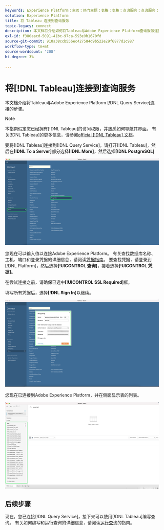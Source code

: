 ```yaml
---
keywords: Experience Platform；主页；热门主题；表格；表格；查询服务；查询服务；连接到查询服务；
solution: Experience Platform
title: 将 Tableau 连接到查询服务
topic-legacy: connect
description: 本文档将介绍如何将Tableau与Adobe Experience Platform查询服务连接。
exl-id: f380aacd-5091-41bc-97ca-593e0b1670fd
source-git-commit: 910a38ccb556ec427584d9b522e29f6877d1c987
workflow-type: tm+mt
source-wordcount: '208'
ht-degree: 3%

---
```


# 将[!DNL Tableau]连接到查询服务

本文档介绍将Tableau与Adobe Experience Platform [!DNL Query Service]连接的步骤。

>[!NOTE]
>
> 本指南假定您已经拥有[!DNL Tableau]的访问权限，并熟悉如何导航其界面。 有关[!DNL Tableau]的更多信息，请参阅[official [!DNL Tableau] 文档](https://help.tableau.com/current/pro/desktop/en-us/default.htm)。

要将[!DNL Tableau]连接到[!DNL Query Service]，请打开[!DNL Tableau]，然后在&#x200B;**[!DNL To a Server]**&#x200B;部分选择&#x200B;**[!DNL More]**，然后选择&#x200B;**[!DNL PostgreSQL]**

![](../images/clients/tableau/open-connection.png)

您现在可以输入值以连接Adobe Experience Platform。 有关查找数据库名称、主机、端口和登录凭据的详细信息，请阅读[凭据指南](../ui/credentials.md)。 要查找凭据，请登录到[!DNL Platform]，然后选择&#x200B;**[!UICONTROL 查询]**，接着选择&#x200B;**[!UICONTROL 凭据]**。

在尝试连接之前，请确保已选中&#x200B;**[!UICONTROL SSL Required]**&#x200B;框。

填写所有凭据后，选择&#x200B;**[!DNL Sign In]**&#x200B;以继续。

![](../images/clients/tableau/sign-in.png)

您现在已连接到Adobe Experience Platform，并在侧面显示表的列表。

![](../images/clients/tableau/connected.png)

## 后续步骤

现在，您已连接[!DNL Query Service]，接下来可以使用[!DNL Tableau]编写查询。 有关如何编写和运行查询的详细信息，请阅读[运行查询](../best-practices/writing-queries.md)的指南。
